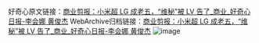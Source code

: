 好奇心原文链接：[商业剪报：小米超 LG 成老五，“维秘”被 LV 告了_商业_好奇心日报-李会娜 黄俊杰](https://www.qdaily.com/articles/1701.html)
WebArchive归档链接：[商业剪报：小米超 LG 成老五，“维秘”被 LV 告了_商业_好奇心日报-李会娜 黄俊杰](http://web.archive.org/web/20190623150005/https://www.qdaily.com/articles/1701.html)
![image](http://ww3.sinaimg.cn/large/007d5XDply1g3v4ldivojj30u0407npd)